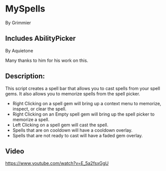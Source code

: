 # MySpells

By Grimmier

## Includes AbilityPicker

By Aquietone

Many thanks to him for his work on this.

## Description: 

This script creates a spell bar that allows you to cast spells from your spell gems. It also allows you to memorize spells from the spell picker.

* Right Clicking on a spell gem will bring up a context menu to memorize, inspect, or clear the spell.
* Right Clicking on an Empty spell gem will bring up the spell picker to memorize a spell.
* Left Clicking on a spell gem will cast the spell.
* Spells that are on cooldown will have a cooldown overlay.
* Spells that are not ready to cast will have a faded gem overlay.

## Video

https://www.youtube.com/watch?v=E_5a2fsxGgU
